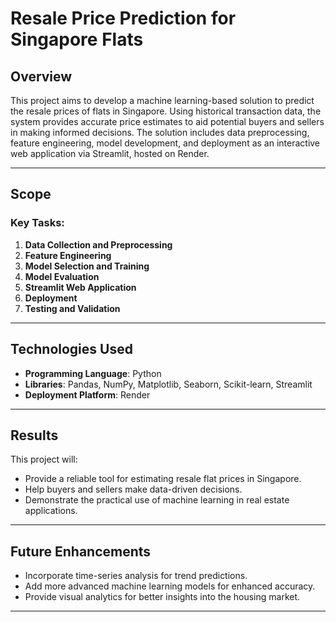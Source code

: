 # Resale Price Prediction for Singapore Flats

## Overview
This project aims to develop a machine learning-based solution to predict the resale prices of flats in Singapore. Using historical transaction data, the system provides accurate price estimates to aid potential buyers and sellers in making informed decisions. The solution includes data preprocessing, feature engineering, model development, and deployment as an interactive web application via Streamlit, hosted on Render.

---

## Scope
### Key Tasks:
1. **Data Collection and Preprocessing**
2. **Feature Engineering**
3. **Model Selection and Training**
4. **Model Evaluation**
5. **Streamlit Web Application**
6. **Deployment**
7. **Testing and Validation**
---

## Technologies Used
- **Programming Language**: Python
- **Libraries**: Pandas, NumPy, Matplotlib, Seaborn, Scikit-learn, Streamlit
- **Deployment Platform**: Render
---

## Results
This project will:
- Provide a reliable tool for estimating resale flat prices in Singapore.
- Help buyers and sellers make data-driven decisions.
- Demonstrate the practical use of machine learning in real estate applications.


---


## Future Enhancements
- Incorporate time-series analysis for trend predictions.
- Add more advanced machine learning models for enhanced accuracy.
- Provide visual analytics for better insights into the housing market.

---

